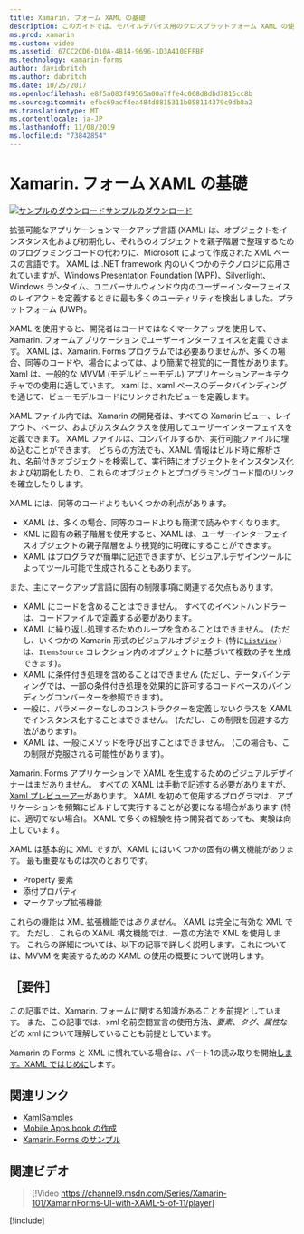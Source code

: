```yaml
---
title: Xamarin. フォーム XAML の基礎
description: このガイドでは、モバイルデバイス用のクロスプラットフォーム XAML の使用を開始する方法について説明します。 XAML を使用すると、開発者はコードではなくマークアップを使用して、Xamarin. フォームアプリケーションでユーザーインターフェイスを定義できます。
ms.prod: xamarin
ms.custom: video
ms.assetid: 67CC2CD6-D10A-4B14-9696-1D3A410EFFBF
ms.technology: xamarin-forms
author: davidbritch
ms.author: dabritch
ms.date: 10/25/2017
ms.openlocfilehash: e8f5a083f49565a00a7ffe4c068d8dbd7815cc8b
ms.sourcegitcommit: efbc69acf4ea484d8815311b058114379c9db8a2
ms.translationtype: MT
ms.contentlocale: ja-JP
ms.lasthandoff: 11/08/2019
ms.locfileid: "73842854"
---
```

# <a name="xamarinforms-xaml-basics"></a>Xamarin. フォーム XAML の基礎

[![サンプルのダウンロード](~/media/shared/download.png)サンプルのダウンロード](https://docs.microsoft.com/samples/xamarin/xamarin-forms-samples/xamlsamples)

拡張可能なアプリケーションマークアップ言語 (XAML) は、オブジェクトをインスタンス化および初期化し、それらのオブジェクトを親子階層で整理するためのプログラミングコードの代わりに、Microsoft によって作成された XML ベースの言語です。 XAML は .NET framework 内のいくつかのテクノロジに応用されていますが、Windows Presentation Foundation (WPF)、Silverlight、Windows ランタイム、ユニバーサルウィンドウ内のユーザーインターフェイスのレイアウトを定義するときに最も多くのユーティリティを検出しました。プラットフォーム (UWP)。

XAML を使用すると、開発者はコードではなくマークアップを使用して、Xamarin. フォームアプリケーションでユーザーインターフェイスを定義できます。 XAML は、Xamarin. Forms プログラムでは必要ありませんが、多くの場合、同等のコードや、場合によっては、より簡潔で視覚的に一貫性があります。 Xaml は、一般的な MVVM (モデルビューモデル) アプリケーションアーキテクチャでの使用に適しています。 xaml は、xaml ベースのデータバインディングを通じて、ビューモデルコードにリンクされたビューを定義します。

XAML ファイル内では、Xamarin の開発者は、すべての Xamarin ビュー、レイアウト、ページ、およびカスタムクラスを使用してユーザーインターフェイスを定義できます。 XAML ファイルは、コンパイルするか、実行可能ファイルに埋め込むことができます。 どちらの方法でも、XAML 情報はビルド時に解析され、名前付きオブジェクトを検索して、実行時にオブジェクトをインスタンス化および初期化したり、これらのオブジェクトとプログラミングコード間のリンクを確立したりします。

XAML には、同等のコードよりもいくつかの利点があります。

- XAML は、多くの場合、同等のコードよりも簡潔で読みやすくなります。
- XML に固有の親子階層を使用すると、XAML は、ユーザーインターフェイスオブジェクトの親子階層をより視覚的に明確にすることができます。
- XAML はプログラマが簡単に記述できますが、ビジュアルデザインツールによってツール可能で生成されることもあります。

また、主にマークアップ言語に固有の制限事項に関連する欠点もあります。

- XAML にコードを含めることはできません。 すべてのイベントハンドラーは、コードファイルで定義する必要があります。
- XAML に繰り返し処理するためのループを含めることはできません。 (ただし、いくつかの Xamarin 形式のビジュアルオブジェクト (特に[`ListView`](xref:Xamarin.Forms.ListView) ) は、`ItemsSource` コレクション内のオブジェクトに基づいて複数の子を生成できます)。
- XAML に条件付き処理を含めることはできません (ただし、データバインディングでは、一部の条件付き処理を効果的に許可するコードベースのバインディングコンバーターを参照できます)。
- 一般に、パラメーターなしのコンストラクターを定義しないクラスを XAML でインスタンス化することはできません。 (ただし、この制限を回避する方法があります)。
- XAML は、一般にメソッドを呼び出すことはできません。 (この場合も、この制限が克服される可能性があります)。

Xamarin. Forms アプリケーションで XAML を生成するためのビジュアルデザイナーはまだありません。 すべての XAML は手動で記述する必要がありますが、 [Xaml プレビューアー](~/xamarin-forms/xaml/xaml-previewer/index.md)があります。 XAML を初めて使用するプログラマは、アプリケーションを頻繁にビルドして実行することが必要になる場合があります (特に、適切でない場合)。 XAML で多くの経験を持つ開発者であっても、実験は向上しています。

XAML は基本的に XML ですが、XAML にはいくつかの固有の構文機能があります。 最も重要なものは次のとおりです。

- Property 要素
- 添付プロパティ
- マークアップ拡張機能

これらの機能は XML 拡張機能では*ありません*。 XAML は完全に有効な XML です。 ただし、これらの XAML 構文機能では、一意の方法で XML を使用します。 これらの詳細については、以下の記事で詳しく説明します。これについては、MVVM を実装するための XAML の使用の概要について説明します。

## <a name="requirements"></a>［要件］

この記事では、Xamarin. フォームに関する知識があることを前提としています。 また、この記事では、xml 名前空間宣言の使用方法、*要素*、*タグ*、*属性*などの xml について理解していることも前提としています。

Xamarin の Forms と XML に慣れている場合は、パート1の読み取りを開始[します。XAML ではじめに](~/xamarin-forms/xaml/xaml-basics/get-started-with-xaml.md)します。

## <a name="related-links"></a>関連リンク

- [XamlSamples](https://docs.microsoft.com/samples/xamarin/xamarin-forms-samples/xamlsamples)
- [Mobile Apps book の作成](~/xamarin-forms/creating-mobile-apps-xamarin-forms/index.md)
- [Xamarin.Forms のサンプル](https://docs.microsoft.com/samples/browse/?products=xamarin&term=Xamarin.Forms)

## <a name="related-video"></a>関連ビデオ

> [!Video https://channel9.msdn.com/Series/Xamarin-101/XamarinForms-UI-with-XAML-5-of-11/player]

[!include[](~/essentials/includes/xamarin-show-essentials.md)]
